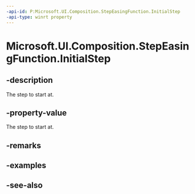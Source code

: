 ```yaml
---
-api-id: P:Microsoft.UI.Composition.StepEasingFunction.InitialStep
-api-type: winrt property
---
```


<!-- Property syntax
public int InitialStep { get;  set; }
-->

# Microsoft.UI.Composition.StepEasingFunction.InitialStep

## -description
The step to start at.

## -property-value
The step to start at.

## -remarks

## -examples

## -see-also
